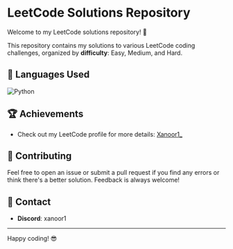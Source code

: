 # LeetCode Solutions Repository

Welcome to my LeetCode solutions repository! 🎉

This repository contains my solutions to various LeetCode coding challenges, organized by **difficulty**: Easy, Medium, and Hard.

## 🚀 Languages Used

![Python](https://img.shields.io/badge/python-3670A0?style=for-the-badge&logo=python&logoColor=ffdd54)

## 🏆 Achievements

- Check out my LeetCode profile for more details: [Xanoor1_](https://leetcode.com/u/Xanoor1_/)

## 🤝 Contributing

Feel free to open an issue or submit a pull request if you find any errors or think there's a better solution. Feedback is always welcome!

## 📧 Contact

- **Discord**: xanoor1

---

Happy coding! 😎
